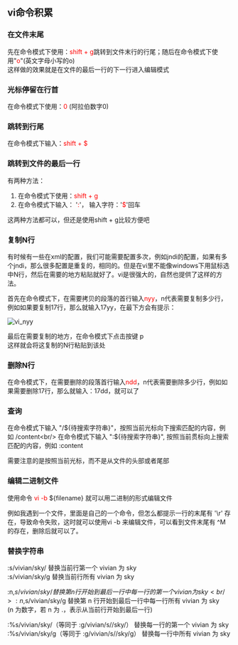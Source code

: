 ## vi命令积累

### 在文件末尾
先在命令模式下使用：<font color="red">shift + g</font>跳转到文件末行的行尾；随后在命令模式下使用"<font color="red">o</font>"(英文字母小写的o)<br/>
这样做的效果就是在文件的最后一行的下一行进入编辑模式

### 光标停留在行首
在命令模式下使用：<font color="red">0</font> (阿拉伯数字0)

### 跳转到行尾
在命令模式下输入：<font color="red">shift + $</font>

### 跳转到文件的最后一行
有两种方法：
1. 在命令模式下使用：<font color="red">shift + g</font>
2. 在命令模式下输入： '<font color="red">:</font>'， 输入字符：'<font color="red">$</font>'回车

这两种方法都可以，但还是使用shift + g比较方便吧

### 复制N行
有时候有一些在xml的配置，我们可能需要配置多次，例如jndi的配置，如果有多个jndi，那么很多配置是重复的，相同的。但是在vi里不能像windows下用鼠标选中N行，然后在需要的地方粘贴就好了。vi是很强大的，自然也提供了这样的方法。

首先在命令模式下，在需要拷贝的段落的首行输入<font color="red">nyy</font>，n代表需要复制多少行，例如如果要复制17行，那么就输入17yy，在最下方会有提示：

![vi_nyy](http://ouruoqnrh.bkt.clouddn.com/nyy.jpg)

最后在需要复制的地方，在命令模式下点击按键 p<br/>
这样就会将这复制的N行粘贴到该处

### 删除N行
在命令模式下，在需要删除的段落首行输入<font color="red">ndd</font>，n代表需要删除多少行，例如如果需要删除17行，那么就输入：17dd，就可以了

### 查询
在命令模式下输入 "/${待搜索字符串}"，按照当前光标向下搜索匹配的内容，例如  /content<br/>
在命令模式下输入 ":${待搜索字符串}",  按照当前贯标向上搜索匹配的内容，例如 :content

需要注意的是按照当前光标，而不是从文件的头部或者尾部

### 编辑二进制文件
使用命令 <font color="red">vi -b</font> ${filename} 就可以用二进制的形式编辑文件

例如我遇到一个文件，里面是自己的一个命令，但怎么都提示一行的末尾有 '\\r' 存在，导致命令失败，这时就可以使用vi -b 来编辑文件，可以看到文件末尾有 ^M 的存在，删除后就可以了。

### 替换字符串
:s/vivian/sky/    替换当前行第一个 vivian 为 sky<br/>
:s/vivian/sky/g  替换当前行所有 vivian 为 sky

:n,$s/vivian/sky/ 替换第 n 行开始到最后一行中每一行的第一个 vivian 为 sky<br/>
:n,$s/vivian/sky/g 替换第 n 行开始到最后一行中每一行所有 vivian 为 sky<br/>
(n 为数字，若 n 为 .，表示从当前行开始到最后一行)

:%s/vivian/sky/（等同于 :g/vivian/s//sky/） 替换每一行的第一个 vivian 为 sky<br/>
:%s/vivian/sky/g（等同于 :g/vivian/s//sky/g） 替换每一行中所有 vivian 为 sky
